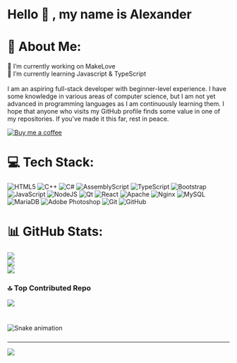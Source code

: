 # Hello 👋 , my name is Alexander

# 💫 About Me:
🔭 I’m currently working on MakeLove<br>🌱 I’m currently learning Javascript & TypeScript<br><br>
I am an aspiring full-stack developer with beginner-level experience. I have some knowledge in various areas of computer science, but I am not yet advanced in programming languages as I am continuously learning them. I hope that anyone who visits my GitHub profile finds some value in one of my repositories. If you've made it this far, rest in peace.

[![Buy me a coffee](https://www.buymeacoffee.com/assets/img/custom_images/yellow_img.png)](https://www.buymeacoffee.com/r3per)



# 💻 Tech Stack:
![HTML5](https://img.shields.io/badge/html5-%23E34F26.svg?style=for-the-badge&logo=html5&logoColor=white) ![C++](https://img.shields.io/badge/c++-%2300599C.svg?style=for-the-badge&logo=c%2B%2B&logoColor=white) ![C#](https://img.shields.io/badge/c%23-%23239120.svg?style=for-the-badge&logo=csharp&logoColor=white) ![AssemblyScript](https://img.shields.io/badge/assembly%20script-%23000000.svg?style=for-the-badge&logo=assemblyscript&logoColor=white) ![TypeScript](https://img.shields.io/badge/typescript-%23007ACC.svg?style=for-the-badge&logo=typescript&logoColor=white) ![Bootstrap](https://img.shields.io/badge/bootstrap-%238511FA.svg?style=for-the-badge&logo=bootstrap&logoColor=white) ![JavaScript](https://img.shields.io/badge/javascript-%23323330.svg?style=for-the-badge&logo=javascript&logoColor=%23F7DF1E) ![NodeJS](https://img.shields.io/badge/node.js-6DA55F?style=for-the-badge&logo=node.js&logoColor=white) ![Qt](https://img.shields.io/badge/Qt-%23217346.svg?style=for-the-badge&logo=Qt&logoColor=white) ![React](https://img.shields.io/badge/react-%2320232a.svg?style=for-the-badge&logo=react&logoColor=%2361DAFB) ![Apache](https://img.shields.io/badge/apache-%23D42029.svg?style=for-the-badge&logo=apache&logoColor=white) ![Nginx](https://img.shields.io/badge/nginx-%23009639.svg?style=for-the-badge&logo=nginx&logoColor=white) ![MySQL](https://img.shields.io/badge/mysql-4479A1.svg?style=for-the-badge&logo=mysql&logoColor=white) ![MariaDB](https://img.shields.io/badge/MariaDB-003545?style=for-the-badge&logo=mariadb&logoColor=white) ![Adobe Photoshop](https://img.shields.io/badge/adobe%20photoshop-%2331A8FF.svg?style=for-the-badge&logo=adobe%20photoshop&logoColor=white) ![Git](https://img.shields.io/badge/git-%23F05033.svg?style=for-the-badge&logo=git&logoColor=white) ![GitHub](https://img.shields.io/badge/github-%23121011.svg?style=for-the-badge&logo=github&logoColor=white)
# 📊 GitHub Stats:
![](https://github-readme-stats.vercel.app/api?username=R3PER&theme=dark&hide_border=false&include_all_commits=false&count_private=false)<br/>
![](https://github-readme-streak-stats.herokuapp.com/?user=R3PER&theme=dark&hide_border=false)<br/>
![](https://github-readme-stats.vercel.app/api/top-langs/?username=R3PER&theme=dark&hide_border=false&include_all_commits=false&count_private=false&layout=compact)


### 🔝 Top Contributed Repo
![](https://github-contributor-stats.vercel.app/api?username=R3PER&limit=5&theme=dark&combine_all_yearly_contributions=true)

###

<br clear="both">

<img src="https://svgshare.com/i/18sT.svg" alt="Snake animation" />

###

---
[![](https://visitcount.itsvg.in/api?id=R3PER&icon=0&color=0)](https://visitcount.itsvg.in)

